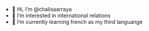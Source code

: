 - 👋 Hi, I’m @chalisaarraya
- 👀 I’m interested in international relations
- 🌱 I’m currently learning french as my third languange
